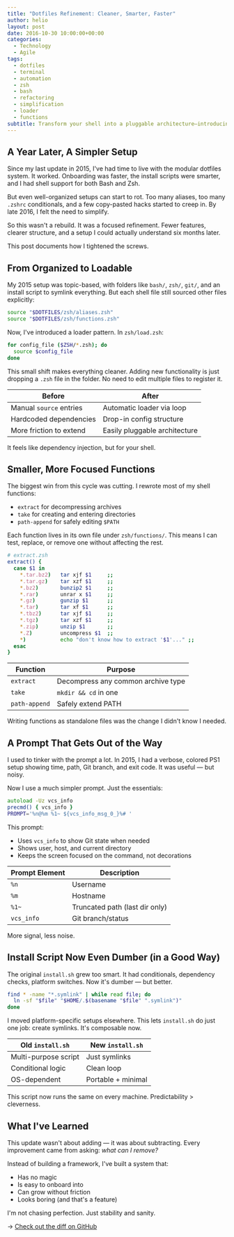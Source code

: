 ```yaml
---
title: "Dotfiles Refinement: Cleaner, Smarter, Faster"
author: helio
layout: post
date: 2016-10-30 10:00:00+00:00
categories:
  - Technology
  - Agile
tags:
  - dotfiles
  - terminal
  - automation
  - zsh
  - bash
  - refactoring
  - simplification
  - loader
  - functions
subtitle: Transform your shell into a pluggable architecture—introducing loader patterns, focused functions, and a minimal prompt that gets out of your way while boosting productivity
---
```


## A Year Later, A Simpler Setup

Since my last update in 2015, I've had time to live with the modular dotfiles system. It worked. Onboarding was faster, the install scripts were smarter, and I had shell support for both Bash and Zsh.

But even well-organized setups can start to rot. Too many aliases, too many `.zshrc` conditionals, and a few copy-pasted hacks started to creep in. By late 2016, I felt the need to simplify.

So this wasn't a rebuild. It was a focused refinement. Fewer features, clearer structure, and a setup I could actually understand six months later.

This post documents how I tightened the screws.

## From Organized to Loadable

My 2015 setup was topic-based, with folders like `bash/`, `zsh/`, `git/`, and an install script to symlink everything. But each shell file still sourced other files explicitly:

```zsh
source "$DOTFILES/zsh/aliases.zsh"
source "$DOTFILES/zsh/functions.zsh"
```

Now, I've introduced a loader pattern. In `zsh/load.zsh`:

```zsh
for config_file ($ZSH/*.zsh); do
  source $config_file
done
```

This small shift makes everything cleaner. Adding new functionality is just dropping a `.zsh` file in the folder. No need to edit multiple files to register it.

| Before                  | After                         |
| ----------------------- | ----------------------------- |
| Manual `source` entries | Automatic loader via loop     |
| Hardcoded dependencies  | Drop-in config structure      |
| More friction to extend | Easily pluggable architecture |

It feels like dependency injection, but for your shell.

## Smaller, More Focused Functions

The biggest win from this cycle was cutting. I rewrote most of my shell functions:

- `extract` for decompressing archives
- `take` for creating and entering directories
- `path-append` for safely editing `$PATH`

Each function lives in its own file under `zsh/functions/`. This means I can test, replace, or remove one without affecting the rest.

```zsh
# extract.zsh
extract() {
  case $1 in
    *.tar.bz2)   tar xjf $1     ;;
    *.tar.gz)    tar xzf $1     ;;
    *.bz2)       bunzip2 $1     ;;
    *.rar)       unrar x $1     ;;
    *.gz)        gunzip $1      ;;
    *.tar)       tar xf $1      ;;
    *.tbz2)      tar xjf $1     ;;
    *.tgz)       tar xzf $1     ;;
    *.zip)       unzip $1       ;;
    *.Z)         uncompress $1  ;;
    *)           echo "don't know how to extract '$1'..." ;;
  esac
}
```

| Function      | Purpose                            |
| ------------- | ---------------------------------- |
| `extract`     | Decompress any common archive type |
| `take`        | `mkdir && cd` in one               |
| `path-append` | Safely extend PATH                 |

Writing functions as standalone files was the change I didn't know I needed.

## A Prompt That Gets Out of the Way

I used to tinker with the prompt a lot. In 2015, I had a verbose, colored PS1 setup showing time, path, Git branch, and exit code. It was useful — but noisy.

Now I use a much simpler prompt. Just the essentials:

```zsh
autoload -Uz vcs_info
precmd() { vcs_info }
PROMPT='%n@%m %1~ ${vcs_info_msg_0_}%# '
```

This prompt:

- Uses `vcs_info` to show Git state when needed
- Shows user, host, and current directory
- Keeps the screen focused on the command, not decorations

| Prompt Element | Description                    |
| -------------- | ------------------------------ |
| `%n`           | Username                       |
| `%m`           | Hostname                       |
| `%1~`          | Truncated path (last dir only) |
| `vcs_info`     | Git branch/status              |

More signal, less noise.

## Install Script Now Even Dumber (in a Good Way)

The original `install.sh` grew too smart. It had conditionals, dependency checks, platform switches. Now it's dumber — but better.

```bash
find * -name "*.symlink" | while read file; do
  ln -sf "$file" "$HOME/.$(basename "$file" ".symlink")"
done
```

I moved platform-specific setups elsewhere. This lets `install.sh` do just one job: create symlinks. It's composable now.

| Old `install.sh`     | New `install.sh`   |
| -------------------- | ------------------ |
| Multi-purpose script | Just symlinks      |
| Conditional logic    | Clean loop         |
| OS-dependent         | Portable + minimal |

This script now runs the same on every machine. Predictability > cleverness.

## What I've Learned

This update wasn't about adding — it was about subtracting. Every improvement came from asking: _what can I remove?_

Instead of building a framework, I've built a system that:

- Has no magic
- Is easy to onboard into
- Can grow without friction
- Looks boring (and that's a feature)

I'm not chasing perfection. Just stability and sanity.

→ [Check out the diff on GitHub](https://github.com/helmedeiros/dotfiles/compare/88cb13bf0ee8913ce50d5bc0fb475b07486ca3a2...c43d38d05f219c91d026c87638922ffc092d8335)
